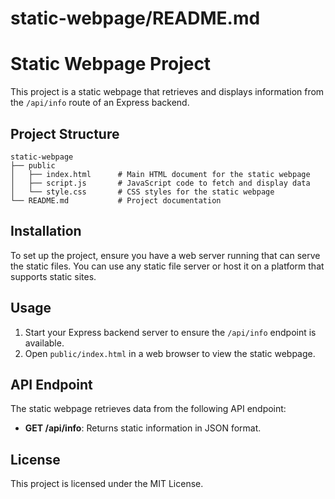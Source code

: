 # static-webpage/README.md
# Static Webpage Project

This project is a static webpage that retrieves and displays information from the `/api/info` route of an Express backend.

## Project Structure

```
static-webpage
├── public
│   ├── index.html      # Main HTML document for the static webpage
│   ├── script.js       # JavaScript code to fetch and display data
│   └── style.css       # CSS styles for the static webpage
└── README.md           # Project documentation
```

## Installation

To set up the project, ensure you have a web server running that can serve the static files. You can use any static file server or host it on a platform that supports static sites.

## Usage

1. Start your Express backend server to ensure the `/api/info` endpoint is available.
2. Open `public/index.html` in a web browser to view the static webpage.

## API Endpoint

The static webpage retrieves data from the following API endpoint:

- **GET /api/info**: Returns static information in JSON format.

## License

This project is licensed under the MIT License.